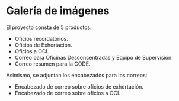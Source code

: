 # Galería de imágenes
El proyecto consta de 5 productos:
- Oficios recordatorios.
- Oficios de Exhortación.
- Oficios a OCI.
- Correo para Oficinas Desconcentradas y Equipo de Supervisión.
- Correo resumen para la CODE.

Asimismo, se adjuntan los encabezados para los correos:
- Encabezado de correo sobre oficios de exhortación.
- Encabezado de correo sobre oficios a OCI.

